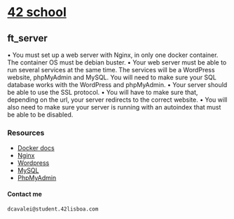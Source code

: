 # [42 school](https://www.42lisboa.com/en/)
## ft_server
• You must set up a web server with Nginx, in only one docker container. The container OS must be debian buster.
• Your web server must be able to run several services at the same time. The services will be a WordPress website, phpMyAdmin and MySQL. You will need to make sure your SQL database works with the WordPress and phpMyAdmin.
• Your server should be able to use the SSL protocol.
• You will have to make sure that, depending on the url, your server redirects to the
correct website.
• You will also need to make sure your server is running with an autoindex that must be able to be disabled.
### Resources
*	[Docker docs](https://docs.docker.com/engine/reference/builder/)
*	[Nginx](https://www.nginx.com/resources/glossary/nginx/)
*	[Wordpress](https://www.wp101.com/tutorial/what-is-wordpress/)
*	[MySQL](https://searchoracle.techtarget.com/definition/MySQL)
*	[PhpMyAdmin](https://www.phpmyadmin.net)

#### Contact me
	dcavalei@student.42lisboa.com
